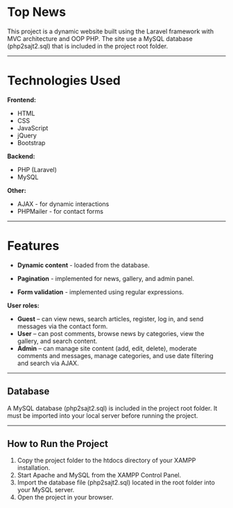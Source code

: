 # Top News

This project is a dynamic website built using the Laravel framework with MVC architecture and OOP PHP. The site use a MySQL database (php2sajt2.sql) that is included in the project root folder.

---

# Technologies Used

**Frontend:**
- HTML
- CSS
- JavaScript
- jQuery
- Bootstrap

**Backend:**
- PHP (Laravel)
- MySQL

**Other:**
- AJAX - for dynamic interactions
- PHPMailer - for contact forms

---

# Features

- **Dynamic content** - loaded from the database.

- **Pagination** - implemented for news, gallery, and admin panel.

- **Form validation** - implemented using regular expressions.

**User roles:**

- **Guest** – can view news, search articles, register, log in, and send messages via the contact form.  
- **User** – can post comments, browse news by categories, view the gallery, and search content.  
- **Admin** – can manage site content (add, edit, delete), moderate comments and messages, manage categories, and use date filtering and search via AJAX.  

---

## Database

A MySQL database (php2sajt2.sql) is included in the project root folder.
It must be imported into your local server before running the project.

---

## How to Run the Project

1. Copy the project folder to the htdocs directory of your XAMPP installation.
2. Start Apache and MySQL from the XAMPP Control Panel.
3. Import the database file (php2sajt2.sql) located in the root folder into your MySQL server.
4. Open the project in your browser.

